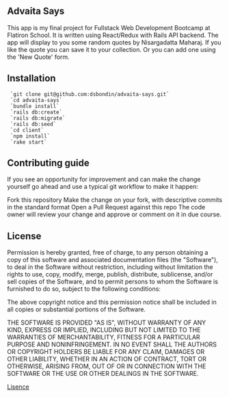 ## Advaita Says

This app is my final project for Fullstack Web Development Bootcamp at Flatiron School. It is written using React/Redux with Rails API backend. The app will display to you some random quotes by Nisargadatta Maharaj. If you like the quote you can save it to your collection. Or you can add one using the 'New Quote' form.

## Installation

```
 `git clone git@github.com:dsbondin/advaita-says.git`
 `cd advaita-says`
 `bundle install`
 `rails db:create`
 `rails db:migrate`
 `rails db:seed`
 `cd client`
 `npm install`
 `rake start`
 ```

## Contributing guide

If you see an opportunity for improvement and can make the change yourself go ahead and use a typical git workflow to make it happen:

Fork this repository
Make the change on your fork, with descriptive commits in the standard format
Open a Pull Request against this repo
The code owner will review your change and approve or comment on it in due course.

## License

Permission is hereby granted, free of charge, to any person
obtaining a copy of this software and associated documentation
files (the "Software"), to deal in the Software without
restriction, including without limitation the rights to use,
copy, modify, merge, publish, distribute, sublicense, and/or sell
copies of the Software, and to permit persons to whom the
Software is furnished to do so, subject to the following
conditions:

The above copyright notice and this permission notice shall be
included in all copies or substantial portions of the Software.

THE SOFTWARE IS PROVIDED "AS IS", WITHOUT WARRANTY OF ANY KIND,
EXPRESS OR IMPLIED, INCLUDING BUT NOT LIMITED TO THE WARRANTIES
OF MERCHANTABILITY, FITNESS FOR A PARTICULAR PURPOSE AND
NONINFRINGEMENT. IN NO EVENT SHALL THE AUTHORS OR COPYRIGHT
HOLDERS BE LIABLE FOR ANY CLAIM, DAMAGES OR OTHER LIABILITY,
WHETHER IN AN ACTION OF CONTRACT, TORT OR OTHERWISE, ARISING
FROM, OUT OF OR IN CONNECTION WITH THE SOFTWARE OR THE USE OR
OTHER DEALINGS IN THE SOFTWARE.

[Lisence](https://github.com/dsbondin/advaita-says/blob/master/LICENSE.md)
